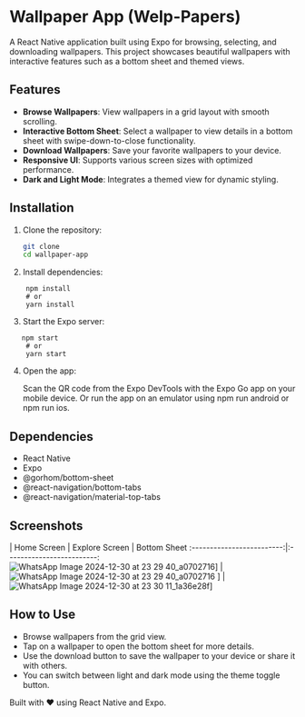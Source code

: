 # Wallpaper App (Welp-Papers)

A React Native application built using Expo for browsing, selecting, and downloading wallpapers. This project showcases beautiful wallpapers with interactive features such as a bottom sheet and themed views.

## Features

- **Browse Wallpapers**: View wallpapers in a grid layout with smooth scrolling.
- **Interactive Bottom Sheet**: Select a wallpaper to view details in a bottom sheet with swipe-down-to-close functionality.
- **Download Wallpapers**: Save your favorite wallpapers to your device.
- **Responsive UI**: Supports various screen sizes with optimized performance.
- **Dark and Light Mode**: Integrates a themed view for dynamic styling.

## Installation

1. Clone the repository:
   ```bash
   git clone 
   cd wallpaper-app
2. Install dependencies:
```
    npm install
    # or
    yarn install
```    
3. Start the Expo server:

```
   npm start
    # or
    yarn start
```
4. Open the app:

    Scan the QR code from the Expo DevTools with the Expo Go app on your mobile device.
    Or run the app on an emulator using npm run android or npm run ios.

## Dependencies
- React Native
- Expo
- @gorhom/bottom-sheet
- @react-navigation/bottom-tabs
- @react-navigation/material-top-tabs

## Screenshots
| Home Screen             |  Explore Screen |   Bottom Sheet
:-------------------------:|:-------------------------:
![WhatsApp Image 2024-12-30 at 23 29 40_a0702716](https://github.com/user-attachments/assets/d8943f54-e0ff-46b8-8116-63fbc4118269)] | ![WhatsApp Image 2024-12-30 at 23 29 40_a0702716](https://github.com/user-attachments/assets/13793b42-bd04-4cf9-b6a5-dc717e0ea15b)
] | ![WhatsApp Image 2024-12-30 at 23 30 11_1a36e28f](https://github.com/user-attachments/assets/6a0acea6-0da9-4e3f-8cf8-b800a52fd9a2)]

## How to Use
- Browse wallpapers from the grid view.
- Tap on a wallpaper to open the bottom sheet for more details.
- Use the download button to save the wallpaper to your device or share it with others.
- You can switch between light and dark mode using the theme toggle button.


Built with ❤️ using React Native and Expo.

